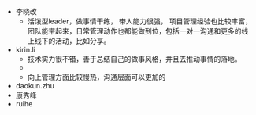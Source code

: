 - 李晓改
	- 活泼型leader，做事情干练， 带人能力很强， 项目管理经验也比较丰富，团队能带起来，日常管理动作也都能做到位，包括一对一沟通和更多的线上线下的活动，比如分享。
- kirin.li
	- 技术实力很不错，善于总结自己的做事风格，并且去推动事情的落地。
	- 
	- 向上管理方面比较慢热，沟通层面可以更加的 
- daokun.zhu
- 康秀峰
- ruihe